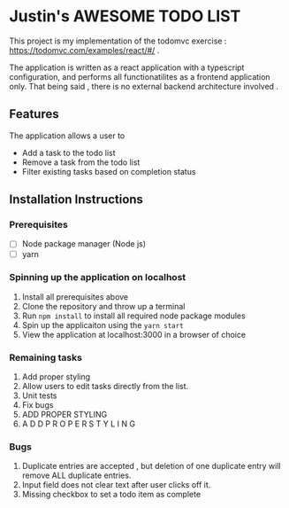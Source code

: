 # Justin's AWESOME TODO LIST

This project is my implementation of the todomvc exercise : https://todomvc.com/examples/react/#/ . 

The application is written as a react application with a typescript configuration, and performs all functionatilites as a frontend application only. That being said , there is no external backend architecture involved .

## Features

The application allows a user to 
- Add a task to the todo list
- Remove a task from the todo list
- Filter existing tasks based on completion status

## Installation Instructions

### Prerequisites
- [ ] Node package manager (Node js)
- [ ] yarn

### Spinning up the application on localhost
1. Install all prerequisites above
2. Clone the repository and throw up a terminal
3. Run `npm install` to install all required node package modules
4. Spin up the applicaiton using the `yarn start`
5. View the application at localhost:3000 in a browser of choice

### Remaining tasks 
1. Add proper styling
2. Allow users to edit tasks directly from the list.
3. Unit tests
4. Fix bugs
5. ADD PROPER STYLING
6. A D D  P R O P E R  S T Y L I N G

### Bugs 
1. Duplicate entries are accepted , but deletion of one duplicate entry will remove ALL duplicate entries.
2. Input field does not clear text after user clicks off it.
3. Missing checkbox to set a todo item as complete
